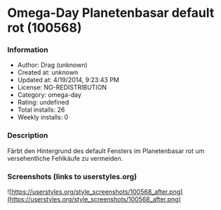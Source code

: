 # Omega-Day Planetenbasar default rot (100568)

### Information
- Author: Drag (unknown)
- Created at: unknown
- Updated at: 4/19/2014, 9:23:43 PM
- License: NO-REDISTRIBUTION
- Category: omega-day
- Rating: undefined
- Total installs: 26
- Weekly installs: 0


### Description
Färbt den Hintergrund des default Fensters im Planetenbasar rot um versehentliche Fehlkäufe zu vermeiden.


### Screenshots (links to userstyles.org)
![https://userstyles.org/style_screenshots/100568_after.png](https://userstyles.org/style_screenshots/100568_after.png)



